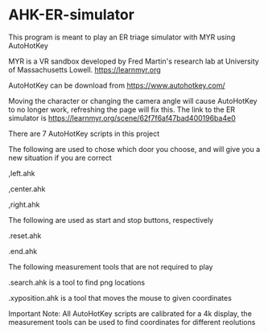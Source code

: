 # AHK-ER-simulator
This program is meant to play an ER triage simulator with MYR using AutoHotKey

MYR is a VR sandbox developed by Fred Martin's research lab at University of Massachusetts Lowell. https://learnmyr.org

AutoHotKey can be download from https://www.autohotkey.com/

Moving the character or changing the camera angle will cause AutoHotKey to no longer work, refreshing the page will fix this. The link to the ER simulator is https://learnmyr.org/scene/62f7f6af47bad400196ba4e0

There are 7 AutoHotKey scripts in this project

The following are used to chose which door you choose, and will give you a new situation if you are correct

,left.ahk

,center.ahk

,right.ahk

The following are used as start and stop buttons, respectively

.reset.ahk

.end.ahk

The following measurement tools that are not required to play

.search.ahk is a tool to find png locations

.xyposition.ahk is a tool that moves the mouse to given coordinates

Important Note: All AutoHotKey scripts are calibrated for a 4k display, the measurement tools can be used to find coordinates for different reolutions
